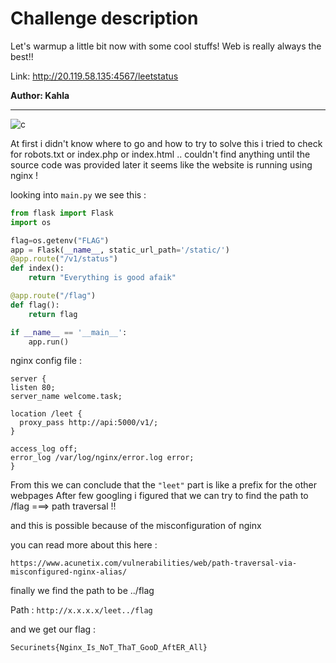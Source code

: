 # Challenge description

Let's warmup a little bit now with some cool stuffs! Web is really always the best!!

Link: http://20.119.58.135:4567/leetstatus

**Author: Kahla**

-----------------------------------------------------------

![c](https://user-images.githubusercontent.com/58823465/151862530-52d045f4-912a-4ade-8e36-c3651dfd416e.png)


At first i didn't know where to go and how to try to solve this 
i tried to check for robots.txt or index.php or index.html .. couldn't find anything until the source code was provided later
it seems like the website is running using nginx ! 


looking into `main.py` we see this :

```python
from flask import Flask
import os

flag=os.getenv("FLAG")
app = Flask(__name__, static_url_path='/static/')
@app.route("/v1/status")
def index():
	return "Everything is good afaik"

@app.route("/flag")
def flag():
	return flag

if __name__ == '__main__':
	app.run()
```
nginx config file :

```
server {
listen 80;
server_name welcome.task;

location /leet {
  proxy_pass http://api:5000/v1/;
}

access_log off;
error_log /var/log/nginx/error.log error;
}
```

From this we can conclude that the `"leet"` part is like a prefix for the other webpages 
After few googling i figured that we can try to find the path to /flag 
===> path traversal !! 

and this is possible because of the misconfiguration of nginx 

you can read more about this here : 

`https://www.acunetix.com/vulnerabilities/web/path-traversal-via-misconfigured-nginx-alias/`

finally we find the path to be ../flag

Path : `http://x.x.x.x/leet../flag`


and we get our flag :

`Securinets{Nginx_Is_NoT_ThaT_GooD_AftER_All}`



